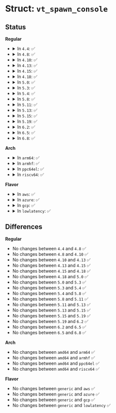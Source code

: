 # Struct: <code>vt_spawn_console</code>

## Status
<b>Regular</b>
<ul>
<li>
<details>
<summary>In <code>4.4</code>: ✅</summary>

```c
struct vt_spawn_console {
    spinlock_t lock;
    struct pid *pid;
    int sig;
};
```
</details>
</li>
<li>
<details>
<summary>In <code>4.8</code>: ✅</summary>

```c
struct vt_spawn_console {
    spinlock_t lock;
    struct pid *pid;
    int sig;
};
```
</details>
</li>
<li>
<details>
<summary>In <code>4.10</code>: ✅</summary>

```c
struct vt_spawn_console {
    spinlock_t lock;
    struct pid *pid;
    int sig;
};
```
</details>
</li>
<li>
<details>
<summary>In <code>4.13</code>: ✅</summary>

```c
struct vt_spawn_console {
    spinlock_t lock;
    struct pid *pid;
    int sig;
};
```
</details>
</li>
<li>
<details>
<summary>In <code>4.15</code>: ✅</summary>

```c
struct vt_spawn_console {
    spinlock_t lock;
    struct pid *pid;
    int sig;
};
```
</details>
</li>
<li>
<details>
<summary>In <code>4.18</code>: ✅</summary>

```c
struct vt_spawn_console {
    spinlock_t lock;
    struct pid *pid;
    int sig;
};
```
</details>
</li>
<li>
<details>
<summary>In <code>5.0</code>: ✅</summary>

```c
struct vt_spawn_console {
    spinlock_t lock;
    struct pid *pid;
    int sig;
};
```
</details>
</li>
<li>
<details>
<summary>In <code>5.3</code>: ✅</summary>

```c
struct vt_spawn_console {
    spinlock_t lock;
    struct pid *pid;
    int sig;
};
```
</details>
</li>
<li>
<details>
<summary>In <code>5.4</code>: ✅</summary>

```c
struct vt_spawn_console {
    spinlock_t lock;
    struct pid *pid;
    int sig;
};
```
</details>
</li>
<li>
<details>
<summary>In <code>5.8</code>: ✅</summary>

```c
struct vt_spawn_console {
    spinlock_t lock;
    struct pid *pid;
    int sig;
};
```
</details>
</li>
<li>
<details>
<summary>In <code>5.11</code>: ✅</summary>

```c
struct vt_spawn_console {
    spinlock_t lock;
    struct pid *pid;
    int sig;
};
```
</details>
</li>
<li>
<details>
<summary>In <code>5.13</code>: ✅</summary>

```c
struct vt_spawn_console {
    spinlock_t lock;
    struct pid *pid;
    int sig;
};
```
</details>
</li>
<li>
<details>
<summary>In <code>5.15</code>: ✅</summary>

```c
struct vt_spawn_console {
    spinlock_t lock;
    struct pid *pid;
    int sig;
};
```
</details>
</li>
<li>
<details>
<summary>In <code>5.19</code>: ✅</summary>

```c
struct vt_spawn_console {
    spinlock_t lock;
    struct pid *pid;
    int sig;
};
```
</details>
</li>
<li>
<details>
<summary>In <code>6.2</code>: ✅</summary>

```c
struct vt_spawn_console {
    spinlock_t lock;
    struct pid *pid;
    int sig;
};
```
</details>
</li>
<li>
<details>
<summary>In <code>6.5</code>: ✅</summary>

```c
struct vt_spawn_console {
    spinlock_t lock;
    struct pid *pid;
    int sig;
};
```
</details>
</li>
<li>
<details>
<summary>In <code>6.8</code>: ✅</summary>

```c
struct vt_spawn_console {
    spinlock_t lock;
    struct pid *pid;
    int sig;
};
```
</details>
</li>
</ul>
<b>Arch</b>
<ul>
<li>
<details>
<summary>In <code>arm64</code>: ✅</summary>

```c
struct vt_spawn_console {
    spinlock_t lock;
    struct pid *pid;
    int sig;
};
```
</details>
</li>
<li>
<details>
<summary>In <code>armhf</code>: ✅</summary>

```c
struct vt_spawn_console {
    spinlock_t lock;
    struct pid *pid;
    int sig;
};
```
</details>
</li>
<li>
<details>
<summary>In <code>ppc64el</code>: ✅</summary>

```c
struct vt_spawn_console {
    spinlock_t lock;
    struct pid *pid;
    int sig;
};
```
</details>
</li>
<li>
<details>
<summary>In <code>riscv64</code>: ✅</summary>

```c
struct vt_spawn_console {
    spinlock_t lock;
    struct pid *pid;
    int sig;
};
```
</details>
</li>
</ul>
<b>Flavor</b>
<ul>
<li>
<details>
<summary>In <code>aws</code>: ✅</summary>

```c
struct vt_spawn_console {
    spinlock_t lock;
    struct pid *pid;
    int sig;
};
```
</details>
</li>
<li>
<details>
<summary>In <code>azure</code>: ✅</summary>

```c
struct vt_spawn_console {
    spinlock_t lock;
    struct pid *pid;
    int sig;
};
```
</details>
</li>
<li>
<details>
<summary>In <code>gcp</code>: ✅</summary>

```c
struct vt_spawn_console {
    spinlock_t lock;
    struct pid *pid;
    int sig;
};
```
</details>
</li>
<li>
<details>
<summary>In <code>lowlatency</code>: ✅</summary>

```c
struct vt_spawn_console {
    spinlock_t lock;
    struct pid *pid;
    int sig;
};
```
</details>
</li>
</ul>

## Differences
<b>Regular</b>
<ul>
<li>
No changes between <code>4.4</code> and <code>4.8</code> ✅
</li>
<li>
No changes between <code>4.8</code> and <code>4.10</code> ✅
</li>
<li>
No changes between <code>4.10</code> and <code>4.13</code> ✅
</li>
<li>
No changes between <code>4.13</code> and <code>4.15</code> ✅
</li>
<li>
No changes between <code>4.15</code> and <code>4.18</code> ✅
</li>
<li>
No changes between <code>4.18</code> and <code>5.0</code> ✅
</li>
<li>
No changes between <code>5.0</code> and <code>5.3</code> ✅
</li>
<li>
No changes between <code>5.3</code> and <code>5.4</code> ✅
</li>
<li>
No changes between <code>5.4</code> and <code>5.8</code> ✅
</li>
<li>
No changes between <code>5.8</code> and <code>5.11</code> ✅
</li>
<li>
No changes between <code>5.11</code> and <code>5.13</code> ✅
</li>
<li>
No changes between <code>5.13</code> and <code>5.15</code> ✅
</li>
<li>
No changes between <code>5.15</code> and <code>5.19</code> ✅
</li>
<li>
No changes between <code>5.19</code> and <code>6.2</code> ✅
</li>
<li>
No changes between <code>6.2</code> and <code>6.5</code> ✅
</li>
<li>
No changes between <code>6.5</code> and <code>6.8</code> ✅
</li>
</ul>
<b>Arch</b>
<ul>
<li>
No changes between <code>amd64</code> and <code>arm64</code> ✅
</li>
<li>
No changes between <code>amd64</code> and <code>armhf</code> ✅
</li>
<li>
No changes between <code>amd64</code> and <code>ppc64el</code> ✅
</li>
<li>
No changes between <code>amd64</code> and <code>riscv64</code> ✅
</li>
</ul>
<b>Flavor</b>
<ul>
<li>
No changes between <code>generic</code> and <code>aws</code> ✅
</li>
<li>
No changes between <code>generic</code> and <code>azure</code> ✅
</li>
<li>
No changes between <code>generic</code> and <code>gcp</code> ✅
</li>
<li>
No changes between <code>generic</code> and <code>lowlatency</code> ✅
</li>
</ul>
